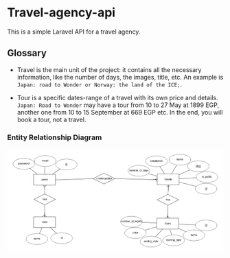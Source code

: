 # Travel-agency-api

This is a simple Laravel API for a travel agency.

## Glossary
- Travel is the main unit of the project: it contains all the necessary information, like the number of days, the images, title, etc. An example is `Japan: road to Wonder or Norway: the land of the ICE;`.
  
- Tour is a specific dates-range of a travel with its own price and details. `Japan: Road to Wonder` may have a tour from 10 to 27 May at 1899 EGP, another one from 10 to 15 September at 669 EGP etc. In the end, you will book a tour, not a travel.

### Entity Relationship Diagram
![travel-agency-](./erd.png)
